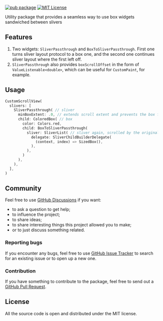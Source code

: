 [![pub package](https://img.shields.io/pub/v/sliver_passthrough.svg)](https://pub.dev/packages/sliver_passthrough)
[![MIT License](https://img.shields.io/badge/license-MIT-blue.svg)](https://github.com/NikolayNIK/sliver_passthrough/blob/master/LICENSE)

Utility package that provides a seamless way to use box widgets sandwiched between slivers

## Features

1. Two widgets: `SliverPassthrough` and `BoxToSliverPassthrough`. First one turns sliver layout protocol to a box one,
   and the second one continues sliver layout where the first left off.
2. `SliverPassthrough` also provides `boxScrollOffset` in the form of `ValueListenable<double>`, which can be useful
   for `CustomPaint`, for example.

## Usage

```dart
CustomScrollView(
  slivers: [
    SliverPassthrough( // sliver
      minBoxExtent: .0, // extends scroll extent and prevents the box from squishing to 0, if necessary
      child: ColoredBox( // box
        color: Colors.red,
        child: BoxToSliverPassthrough(
          sliver: SliverList( // sliver again, scrolled by the original CustomScrollView
            delegate: SliverChildBuilderDelegate(
              (context, index) => SizedBox(),
            ),
          ),
        )
      ),
    ),
  ],
)
```

## Community

Feel free to use [GitHub Discussions](https://github.com/NikolayNIK/sliver_passthrough/discussions) if you want:
- to ask a question to get help;
- to influence the project;
- to share ideas;
- to share interesting things this project allowed you to make;
- or to just discuss something related.

### Reporting bugs

If you encounter any bugs, feel free to use [GitHub Issue Tracker](https://github.com/NikolayNIK/sliver_passthrough/issues)
to search for an existing issue or to open up a new one.

### Contribution

If you have something to contribute to the package, feel free to send out a
[GitHub Pull Request](https://github.com/NikolayNIK/sliver_passthrough/pulls).

## License

All the source code is open
and distributed under the MIT license.
